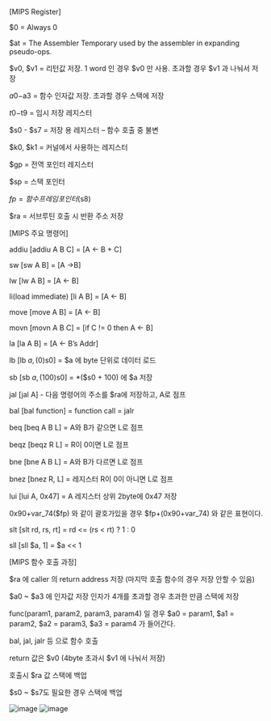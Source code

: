 [MIPS Register]

$0 = Always 0

$at = The Assembler Temporary used by the assembler in expanding pseudo-ops.

$v0, $v1 = 리턴값 저장. 1 word 인 경우 $v0 만 사용. 초과할 경우 $v1 과 나눠서 저장

$a0-$a3 = 함수 인자값 저장. 초과할 경우 스택에 저장

$t0-$t9 = 임시 저장 레지스터

$s0 - $s7 = 저장 용 레지스터 – 함수 호출 중 불변

$k0, $k1 = 커널에서 사용하는 레지스터

$gp = 전역 포인터 레지스터

$sp = 스택 포인터

$fp = 함수 프레임 포인터 ($s8)

$ra = 서브루틴 호출 시 반환 주소 저장

 

[MIPS 주요 명령어]

addiu [addiu A B C] = [A <- B + C]

sw [sw A B] = [A ->B]

lw [lw A B] = [A <- B]

li(load immediate) [li A B] = [A <- B]

move [move A B] = [A <- B]

movn [movn A B C] = [if C != 0 then A <- B]

la [la A B] = [A <- B’s Addr]

lb [lb $a, (0)$s0] = $a 에 byte 단위로 데이터 로드

sb [sb $a, (100)$s0] = *($s0 + 100) 에 $a 저장

jal [jal A] - 다음 명령어의 주소를 $ra에 저장하고, A로 점프

bal [bal function] = function call = jalr

beq [beq A B L] = A와 B가 같으면 L로 점프

beqz [beqz R L] = R이 0이면 L로 점프

bne [bne A B L] = A와 B가 다르면 L로 점프

bnez [bnez R, L] = 레지스터 R이 0이 아니면 L로 점프

lui [lui A, 0x47] = A 레지스터 상위 2byte에 0x47 저장

0x90+var_74($fp) 와 같이 괄호가있을 경우 $fp+(0x90+var_74) 와 같은 표현이다.

slt [slt rd, rs, rt] = rd <= (rs < rt) ? 1 : 0

sll [sll $a, 1] = $a << 1



[MIPS 함수 호출 과정]

$ra 에 caller 의 return address 저장 (마지막 호출 함수의 경우 저장 안할 수 있음)

$a0 ~ $a3 에 인자값 저장 인자가 4개를 초과할 경우 초과한 만큼 스택에 저장

func(param1, param2, param3, param4) 일 경우 $a0 = param1, $a1 = param2, $a2 = param3, $a3 = param4 가 들어간다.

bal, jal, jalr 등 으로 함수 호출

return 값은 $v0 (4byte 초과시 $v1 에 나눠서 저장)

호출시 $ra 값 스택에 백업

$s0 ~ $s7도 필요한 경우 스택에 백업

![image](https://user-images.githubusercontent.com/58906858/232273243-3a186afb-1432-4eff-8091-c29c8e613be1.png)
![image](https://user-images.githubusercontent.com/58906858/232273262-49800e34-716e-439a-bf01-3590d6854ddf.png)
